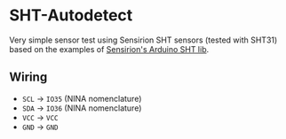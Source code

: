 # SHT-Autodetect

Very simple sensor test using Sensirion SHT sensors (tested with SHT31) based on the examples of [Sensirion's Arduino SHT lib](https://github.com/Sensirion/arduino-sht).

## Wiring

* `SCL` -> `IO35` (NINA nomenclature)
* `SDA` -> `IO36` (NINA nomenclature)
* `VCC` -> `VCC`
* `GND` -> `GND`
